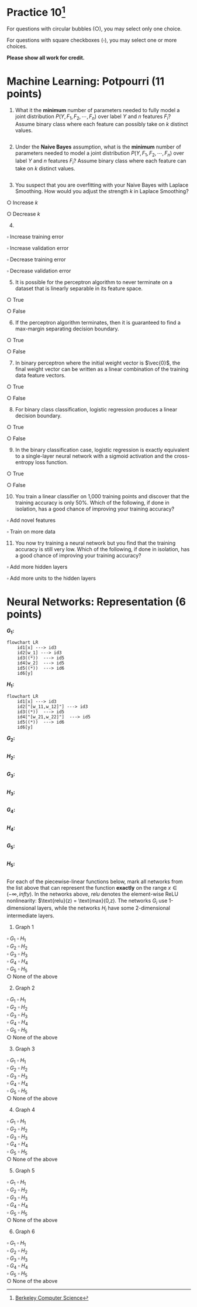 # Practice 10[^1]

For questions with circular bubbles ($\bigcirc$), you may select only one choice.

For questions with square checkboxes ($\square$), you may select one or more choices.

**Please show all work for credit.**

# Machine Learning: Potpourri (11 points)

1. What it the **minimum** number of parameters needed to fully model a joint distribution $P(Y, F_1, F_2, \cdots, F_n)$ over label $Y$
and $n$ features $F_i$? Assume binary class where each feature can possibly take on $k$ distinct values.

```

```

2. Under the **Naive Bayes** assumption, what is the **minimum** number of parameters needed to model a joint distribution
$P(Y, F_1, F_2, \cdots, F_n)$ over label $Y$ and $n$ features $F_i$? Assume binary class where each feature can take on $k$ distinct values.

```

```

3. You suspect that you are overfitting with your Naive Bayes with Laplace Smoothing. How would you adjust the strength $k$ in Laplace Smoothing?

$\bigcirc$ Increase $k$ 

$\bigcirc$ Decrease $k$

4.

$\square$ Increase training error 

$\square$ Increase validation error

$\square$ Decrease training error

$\square$ Decrease validation error

5. It is possible for the perceptron algorithm to never terminate on a dataset that is linearly separable in its feature space.

$\bigcirc$ True 

$\bigcirc$ False

6. If the perceptron algorithm terminates, then it is guaranteed to find a max-margin separating decision boundary.

$\bigcirc$ True 

$\bigcirc$ False


7. In binary perceptron where the initial weight vector is $\vec{0}$, the final weight vector can be written as a linear combination of
the training data feature vectors.

$\bigcirc$ True 

$\bigcirc$ False


8. For binary class classification, logistic regression produces a linear decision boundary.

$\bigcirc$ True 

$\bigcirc$ False


9. In the binary classification case, logistic regression is exactly equivalent to a single-layer neural network with a sigmoid activation and the cross-entropy loss function.

$\bigcirc$ True 

$\bigcirc$ False


10. You train a linear classifier on 1,000 training points and discover that the training accuracy is only 50%. Which of the following, if done in isolation, has a good chance of improving your training accuracy?

$\square$ Add novel features 

$\square$ Train on more data

11. You now try training a neural network but you find that the training accuracy is still very low. Which of the following, if done in isolation, has a good chance of improving your training accuracy?

$\square$ Add more hidden layers

$\square$ Add more units to the hidden layers

# Neural Networks: Representation (6 points)

**$G_1$:**

```mermaid
flowchart LR
    id1[x] ---> id3
    id2[w_1] ---> id3
    id3((*))  ---> id5
    id4[w_2]  ---> id5
    id5((*))  ---> id6
    id6[y]
```

**$H_1$:**

```mermaid
flowchart LR
    id1[x] ---> id3
    id2["[w_11,w_12]"] ---> id3
    id3((*))  ---> id5
    id4["[w_21,w_22]"]  ---> id5
    id5((*))  ---> id6
    id6[y]
```

**$G_2$:**

```mermaid

```

**$H_2$:**

```mermaid

```

**$G_3$:**

```mermaid

```

**$H_3$:**

```mermaid

```

**$G_4$:**

```mermaid
```

**$H_4$:**

```mermaid

```

**$G_5$:**

```mermaid

```

**$H_5$:**

```mermaid

```

For each of the piecewise-linear functions below, mark all networks from the list above that can represent the function **exactly** on the range $x \in (-\infty, infty)$. In the networks above, 𝑟𝑒𝑙𝑢 denotes the element-wise ReLU nonlinearity: $\text{relu}(z) = \text{max}(0,z). The networks $G_i$ use 1-dimensional layers, while the networks $H_i$ have some 2-dimensional intermediate layers.

1. Graph 1

$\square$ $G_1$ $\square$ $H_1$  
$\square$ $G_2$ $\square$ $H_2$  
$\square$ $G_3$ $\square$ $H_3$  
$\square$ $G_4$ $\square$ $H_4$  
$\square$ $G_5$ $\square$ $H_5$  
$\bigcirc$ None of the above  

2. Graph 2

$\square$ $G_1$ $\square$ $H_1$  
$\square$ $G_2$ $\square$ $H_2$  
$\square$ $G_3$ $\square$ $H_3$  
$\square$ $G_4$ $\square$ $H_4$  
$\square$ $G_5$ $\square$ $H_5$  
$\bigcirc$ None of the above  

3. Graph 3

$\square$ $G_1$ $\square$ $H_1$  
$\square$ $G_2$ $\square$ $H_2$  
$\square$ $G_3$ $\square$ $H_3$  
$\square$ $G_4$ $\square$ $H_4$  
$\square$ $G_5$ $\square$ $H_5$  
$\bigcirc$ None of the above  

4. Graph 4

$\square$ $G_1$ $\square$ $H_1$  
$\square$ $G_2$ $\square$ $H_2$  
$\square$ $G_3$ $\square$ $H_3$  
$\square$ $G_4$ $\square$ $H_4$  
$\square$ $G_5$ $\square$ $H_5$  
$\bigcirc$ None of the above  

5. Graph 5

$\square$ $G_1$ $\square$ $H_1$  
$\square$ $G_2$ $\square$ $H_2$  
$\square$ $G_3$ $\square$ $H_3$  
$\square$ $G_4$ $\square$ $H_4$  
$\square$ $G_5$ $\square$ $H_5$  
$\bigcirc$ None of the above  

6. Graph 6

$\square$ $G_1$ $\square$ $H_1$  
$\square$ $G_2$ $\square$ $H_2$  
$\square$ $G_3$ $\square$ $H_3$  
$\square$ $G_4$ $\square$ $H_4$  
$\square$ $G_5$ $\square$ $H_5$  
$\bigcirc$ None of the above  

[^1]: [Berkeley Computer Science](http://ai.berkeley.edu)
